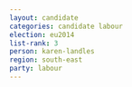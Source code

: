 ```yaml
---
layout: candidate
categories: candidate labour
election: eu2014
list-rank: 3
person: karen-landles
region: south-east
party: labour
---
```

